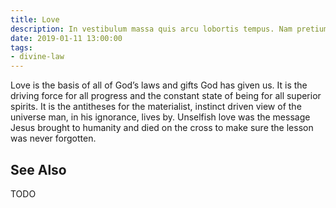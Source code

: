 ```yaml
---
title: Love
description: In vestibulum massa quis arcu lobortis tempus. Nam pretium arcu in odio vulputate luctus.
date: 2019-01-11 13:00:00
tags: 
- divine-law
---
```


Love is the basis of all of God’s laws and gifts God has given us. It is the driving force for all progress and the constant state of being for all superior spirits. It is the antitheses for the materialist, instinct driven view of the universe man, in his ignorance, lives by. Unselfish love was the message Jesus brought to humanity and died on the cross to make sure the lesson was never forgotten. 

## See Also
TODO



